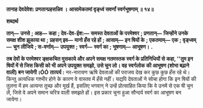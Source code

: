 **तानाह देवदेवेश: प्रणतान्प्रहसन्निव ।** **आसामेकतमां वृङ्ध्वं सवर्णां स्वर्गभूषणाम् ॥ १४॥** 

**शब्दार्थ** 

**तान्—** **उनसे** **; आह—** **कहा** **; देव-देव-ईश:—** **समस्त देवताओं के परमेश्वर** **; प्रणतान्—** **जिन्होंने उनके समक्ष शीश झुकाया था** **;** **प्रहसन् इव—** **मानो हँस रहे हों** **; आसाम्—** **इन षियों के** **; एकतमाम्—** **एक** **; वृङ्ध्वम्—** **चुन लीजिये** **; स-वर्णाम्—** **उपयुक्त** **;** **स्वर्ग—** **स्वर्ग का** **; भूषणाम्—** **आभूषण।** **.** 

**तब देवों के परमेश्वर ङ्क्षकचित मुसकाये और अपने समक्ष नतमस्तक स्वर्ग के प्रतिनिधियों से** **कहा, ''तुम इन षियों में से जिस किसी को भी अपने उपयुक्त समझो, उसे चुन लो। वह** **स्वर्गलोक की आभूषण (शोभा बढ़ाने वाली) बन जायेगी।ÓÓ** **तात्पर्य :** नर-नारायण ऋषि देवताओं की पराजय देख कर कुछ कुछ हँस रहे थे। किन्तु अत्यधिक गश्भीर होने के कारण वे वास्तव में हँसे नहीं। यद्यपि देवताओं ने सोचा होगा कि इन षियों की तुलना में हम अत्यन्त तुच्छ और मूर्ख हैं, इसलिए भगवान् ने उन्हें प्रोत्साहित किया कि वे उनमें से एक षी चुन लें, जिसे वे अपने समान चरित्र वाली समझते हों। इस प्रकार चुना हुआ सौन्दर्य स्वर्ग का आभूषण बन जायेगा।  